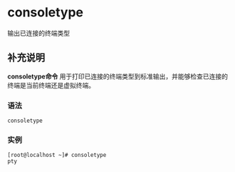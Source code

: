 consoletype
===

输出已连接的终端类型

## 补充说明

**consoletype命令** 用于打印已连接的终端类型到标准输出，并能够检查已连接的终端是当前终端还是虚拟终端。

### 语法  

```shell
consoletype
```

### 实例  

```shell
[root@localhost ~]# consoletype
pty
```


<!-- Linux命令行搜索引擎：https://jaywcjlove.github.io/linux-command/ -->